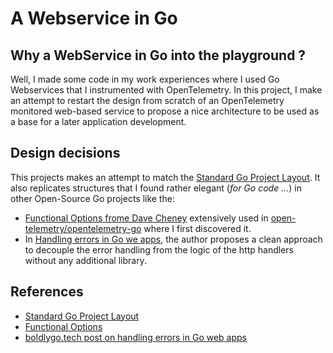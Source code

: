 # A Webservice in Go

## Why a WebService in Go into the playground ?

Well, I made some code in my work experiences where I used Go Webservices that I instrumented with OpenTelemetry.
In this project, I make an attempt to restart the design from scratch of an OpenTelemetry monitored web-based service to propose a nice architecture to be used as a base for a later application development.

## Design decisions

This projects makes an attempt to match the [Standard Go Project Layout][1].
It also replicates structures that I found rather elegant (_for Go code ..._) in other Open-Source Go projects like the:

- [Functional Options frome Dave Cheney][2] extensively used in [open-telemetry/opentelemetry-go](https://github.com/open-telemetry/opentelemetry-go) where I first discovered it.
- In [Handling errors in Go we apps][3], the author proposes a clean approach to decouple the error handling from the logic of the http handlers without any additional library.


## References

- [Standard Go Project Layout][1]
- [Functional Options][2]
- [boldlygo.tech post on handling errors in Go web apps][3]

[1]: https://github.com/golang-standards/project-layout
[2]: https://dave.cheney.net/2014/10/17/functional-options-for-friendly-apis
[3]: https://boldlygo.tech/posts/2024-01-08-error-handling/
